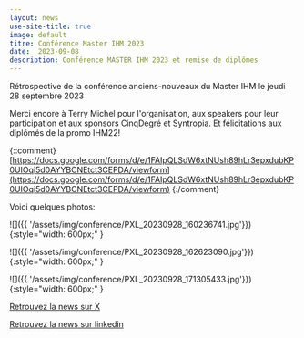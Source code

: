 ```yaml
---
layout: news
use-site-title: true
image: default
titre: Conférence Master IHM 2023
date:  2023-09-08
description: Conférence MASTER IHM 2023 et remise de diplômes
---
```



Rétrospective de la conférence anciens-nouveaux du Master IHM le jeudi 28 septembre 2023

Merci encore à Terry Michel pour l'organisation, aux speakers pour leur participation et aux sponsors CinqDegré et Syntropia. 
Et félicitations aux diplômés de la promo IHM22!

{::comment}
[https://docs.google.com/forms/d/e/1FAIpQLSdW6xtNUsh89hLr3epxdubKP0UIOqi5d0AYYBCNEtct3CEPDA/viewform](https://docs.google.com/forms/d/e/1FAIpQLSdW6xtNUsh89hLr3epxdubKP0UIOqi5d0AYYBCNEtct3CEPDA/viewform)
{:/comment}


Voici quelques photos:


![]({{ '/assets/img/conference/PXL_20230928_160236741.jpg'}}){:style="width: 600px;" }

![]({{ '/assets/img/conference/PXL_20230928_162623090.jpg'}}){:style="width: 600px;" }

![]({{ '/assets/img/conference/PXL_20230928_171305433.jpg'}}){:style="width: 600px;" }


[Retrouvez la news sur X](https://twitter.com/masterihm/status/1711746372708270162?s=20)

[Retrouvez la news sur linkedin](https://www.linkedin.com/feed/update/urn:li:activity:7117510298088927232?utm_source=share&utm_medium=member_desktop)